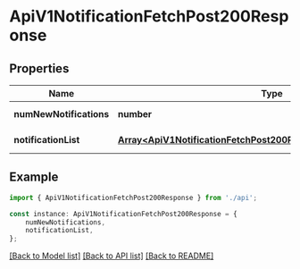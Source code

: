 # ApiV1NotificationFetchPost200Response


## Properties

Name | Type | Description | Notes
------------ | ------------- | ------------- | -------------
**numNewNotifications** | **number** |  | [default to undefined]
**notificationList** | [**Array&lt;ApiV1NotificationFetchPost200ResponseNotificationListInner&gt;**](ApiV1NotificationFetchPost200ResponseNotificationListInner.md) |  | [default to undefined]

## Example

```typescript
import { ApiV1NotificationFetchPost200Response } from './api';

const instance: ApiV1NotificationFetchPost200Response = {
    numNewNotifications,
    notificationList,
};
```

[[Back to Model list]](../README.md#documentation-for-models) [[Back to API list]](../README.md#documentation-for-api-endpoints) [[Back to README]](../README.md)

